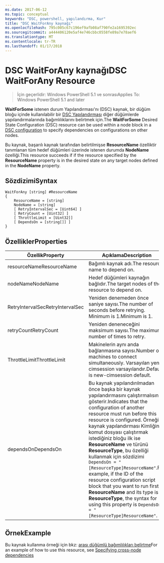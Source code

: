 ```yaml
---
ms.date: 2017-06-12
ms.topic: conceptual
keywords: "DSC, powershell, yapılandırma, Kur"
title: "DSC WaitForAny kaynağı"
ms.openlocfilehash: 795c005c67c196ef9afb08af790fe2a1695392ec
ms.sourcegitcommit: a444406120e5af4e746cbbc0558fe89a7e78aef6
ms.translationtype: MT
ms.contentlocale: tr-TR
ms.lasthandoff: 01/17/2018
---
```

# <a name="dsc-waitforany-resource"></a><span data-ttu-id="3b72a-103">DSC WaitForAny kaynağı</span><span class="sxs-lookup"><span data-stu-id="3b72a-103">DSC WaitForAny Resource</span></span>

> <span data-ttu-id="3b72a-104">İçin geçerlidir: Windows PowerShell 5.1 ve sonrası</span><span class="sxs-lookup"><span data-stu-id="3b72a-104">Applies To: Windows PowerShell 5.1 and later</span></span>

<span data-ttu-id="3b72a-105">**WaitForSome** istenen durum Yapılandırması'nı (DSC) kaynak, bir düğüm bloğu içinde kullanılabilir bir [DSC Yapılandırması](configurations.md) diğer düğümlerde yapılandırmalarında bağımlılıklarını belirtmek için.</span><span class="sxs-lookup"><span data-stu-id="3b72a-105">The **WaitForSome** Desired State Configuration (DSC) resource can be used within a node block in a [DSC configuration](configurations.md) to specify dependencies on configurations on other nodes.</span></span>

<span data-ttu-id="3b72a-106">Bu kaynak, başarılı kaynak tarafından belirtilmişse **ResourceName** özelliktir tanımlanan tüm hedef düğümleri üzerinde istenen durumda **NodeName** özelliği.</span><span class="sxs-lookup"><span data-stu-id="3b72a-106">This resource succeeds if if the resource specified by the **ResourceName** property is in the desired state on any target nodes defined in the **NodeName** property.</span></span>


## <a name="syntax"></a><span data-ttu-id="3b72a-107">Sözdizimi</span><span class="sxs-lookup"><span data-stu-id="3b72a-107">Syntax</span></span>

```
WaitForAny [string] #ResourceName
{
    ResourceName = [string]
    NodeName = [string]
    [ RetryIntervalSec = [Uint64] ]
    [ RetryCount = [Uint32] ] 
    [ ThrottleLimit = [Uint32]]
    [ DependsOn = [string[]] ]
}
```

## <a name="properties"></a><span data-ttu-id="3b72a-108">Özellikler</span><span class="sxs-lookup"><span data-stu-id="3b72a-108">Properties</span></span>

|  <span data-ttu-id="3b72a-109">Özellik</span><span class="sxs-lookup"><span data-stu-id="3b72a-109">Property</span></span>  |  <span data-ttu-id="3b72a-110">Açıklama</span><span class="sxs-lookup"><span data-stu-id="3b72a-110">Description</span></span>   | 
|---|---| 
| <span data-ttu-id="3b72a-111">resourceName</span><span class="sxs-lookup"><span data-stu-id="3b72a-111">ResourceName</span></span>| <span data-ttu-id="3b72a-112">Bağımlı kaynak adı.</span><span class="sxs-lookup"><span data-stu-id="3b72a-112">The resource name to depend on.</span></span>| 
| <span data-ttu-id="3b72a-113">nodeName</span><span class="sxs-lookup"><span data-stu-id="3b72a-113">NodeName</span></span>| <span data-ttu-id="3b72a-114">Hedef düğümleri kaynağın bağlıdır.</span><span class="sxs-lookup"><span data-stu-id="3b72a-114">The target nodes of the resource to depend on.</span></span>| 
| <span data-ttu-id="3b72a-115">RetryIntervalSec</span><span class="sxs-lookup"><span data-stu-id="3b72a-115">RetryIntervalSec</span></span>| <span data-ttu-id="3b72a-116">Yeniden denemeden önce saniye sayısı.</span><span class="sxs-lookup"><span data-stu-id="3b72a-116">The number of seconds before retrying.</span></span> <span data-ttu-id="3b72a-117">Minimum is 1.</span><span class="sxs-lookup"><span data-stu-id="3b72a-117">Minimum is 1.</span></span>| 
| <span data-ttu-id="3b72a-118">retryCount</span><span class="sxs-lookup"><span data-stu-id="3b72a-118">RetryCount</span></span>| <span data-ttu-id="3b72a-119">Yeniden deneneceğini maksimum sayısı.</span><span class="sxs-lookup"><span data-stu-id="3b72a-119">The maximum number of times to retry.</span></span>| 
| <span data-ttu-id="3b72a-120">ThrottleLimit</span><span class="sxs-lookup"><span data-stu-id="3b72a-120">ThrottleLimit</span></span>| <span data-ttu-id="3b72a-121">Makinelerin aynı anda bağlanmasına sayısı.</span><span class="sxs-lookup"><span data-stu-id="3b72a-121">Number of machines to connect simultaneously.</span></span> <span data-ttu-id="3b72a-122">Varsayılan yeni-cimsession varsayılandır.</span><span class="sxs-lookup"><span data-stu-id="3b72a-122">Default is new-cimsession default.</span></span>| 
| <span data-ttu-id="3b72a-123">dependsOn</span><span class="sxs-lookup"><span data-stu-id="3b72a-123">DependsOn</span></span> | <span data-ttu-id="3b72a-124">Bu kaynak yapılandırılmadan önce başka bir kaynak yapılandırmasını çalıştırmalısınız gösterir.</span><span class="sxs-lookup"><span data-stu-id="3b72a-124">Indicates that the configuration of another resource must run before this resource is configured.</span></span> <span data-ttu-id="3b72a-125">Örneğin, kaynak yapılandırması Kimliğini komut dosyası çalıştırmak istediğiniz bloğu ilk ise __ResourceName__ ve türünü __ResourceType__, bu özelliği kullanmak için sözdizimi `DependsOn = "[ResourceType]ResourceName"`.</span><span class="sxs-lookup"><span data-stu-id="3b72a-125">For example, if the ID of the resource configuration script block that you want to run first is __ResourceName__ and its type is __ResourceType__, the syntax for using this property is `DependsOn = "[ResourceType]ResourceName"`.</span></span>|


## <a name="example"></a><span data-ttu-id="3b72a-126">Örnek</span><span class="sxs-lookup"><span data-stu-id="3b72a-126">Example</span></span>

<span data-ttu-id="3b72a-127">Bu kaynak kullanma örneği için bkz: [arası düğümlü bağımlılıkları belirtme](crossNodeDependencies.md)</span><span class="sxs-lookup"><span data-stu-id="3b72a-127">For an example of how to use this resource, see [Specifying cross-node dependencies](crossNodeDependencies.md)</span></span>

